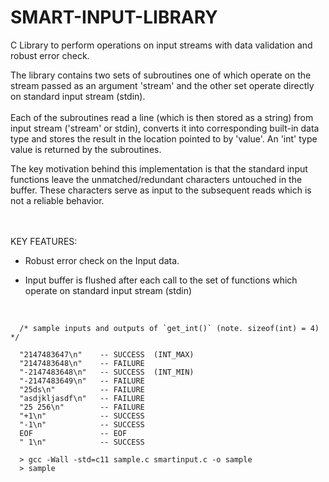 # SMART-INPUT-LIBRARY

C Library to perform operations on input streams with data validation and robust error check.<br>
 

The library contains two sets of subroutines one of which operate on the stream passed as an argument 'stream' and the other set operate  directly on standard input stream (stdin).
<br><br>Each of the subroutines read a line (which is then stored as a string) from input stream ('stream' or stdin), converts it into corresponding built-in data type and stores the result in the location pointed to by 'value'. An 'int' type value is returned by the subroutines.


The key motivation behind this implementation is that the standard input functions leave the unmatched/redundant characters untouched in  the buffer. These characters serve as input to the subsequent reads which is not a reliable behavior.



<br><br>KEY FEATURES:

- Robust error check on the Input data.

- Input buffer is flushed after each call to the set of functions which operate on
  standard input stream (stdin)

<br>

~~~~ 
  /* sample inputs and outputs of `get_int()` (note. sizeof(int) = 4) */

  "2147483647\n"    -- SUCCESS  (INT_MAX)
  "2147483648\n"    -- FAILURE
  "-2147483648\n"   -- SUCCESS  (INT_MIN)
  "-2147483649\n"   -- FAILURE
  "25ds\n"          -- FAILURE
  "asdjkljasdf\n"   -- FAILURE 
  "25 256\n"        -- FAILURE
  "+1\n"            -- SUCCESS
  "-1\n"            -- SUCCESS
  EOF               -- EOF
  " 1\n"            -- SUCCESS 
~~~~ 


~~~~ 
  > gcc -Wall -std=c11 sample.c smartinput.c -o sample
  > sample
~~~~






